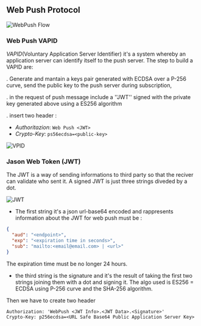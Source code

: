 ## Web Push Protocol

![WebPush Flow](@webfundImages/web-push.svg)

### Web Push VAPID

*VAPID*(Voluntary Application Server Identifier) it's a system whereby an application
server can identify itself to the push server. The step to build a VAPID are:

. Generate and mantain a keys pair generated with ECDSA over a P-256 curve, send
the public key to the push server during subscription,

. in the request of push message include a ''JWT'' signed with the private key
generated above using a ES256 algorithm

. insert two header :
* *Authoritazion*: `Web Push <JWT>`
* *Crypto-Key*: `ps56ecdsa=<public-key>`

![VPID](@webfundImages/vapid.svg)

### Jason Web Token (JWT)

The JWT is a way of sending informations to third party so that the reciver can
validate who sent it. A signed JWT is just three strings diveded by a dot.

![JWT](@webfundImages/jwt.svg)

* The first string it's a json url-base64 encoded and rappresents information
about the JWT for web push must be :

``` json
{
  "aud": "<endpoint>",
  "exp": "<expiration time in seconds>",
  "sub": "mailto:<email@email.com> | <url>"
}
```

The expiration time must be no longer 24 hours.

* the third string is the signature and it's the result of taking the first two
strings joining them with a dot and signing it. The algo used is ES256 = ECDSA
using P-256 curve and the SHA-256 algorithm.

Then we have to create two header

```
Authorization: 'WebPush <JWT Info>.<JWT Data>.<Signature>' 
Crypto-Key: p256ecdsa=<URL Safe Base64 Public Application Server Key>
```
